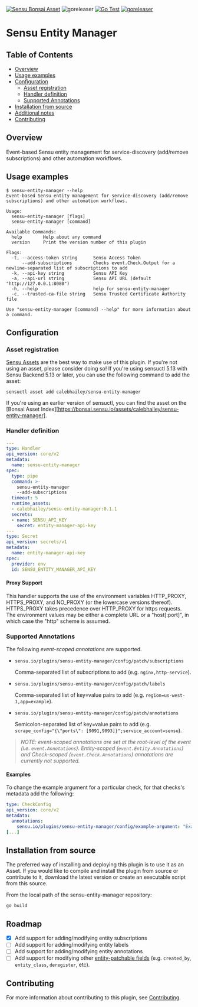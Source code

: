 [![Sensu Bonsai Asset](https://img.shields.io/badge/Bonsai-Download%20Me-brightgreen.svg?colorB=89C967&logo=sensu)](https://bonsai.sensu.io/assets/calebhailey/sensu-entity-manager)
![goreleaser](https://github.com/calebhailey/sensu-entity-manager/workflows/goreleaser/badge.svg)
[![Go Test](https://github.com/calebhailey/sensu-entity-manager/workflows/Go%20Test/badge.svg)](https://github.com/calebhailey/sensu-entity-manager/actions?query=workflow%3A%22Go+Test%22)
[![goreleaser](https://github.com/calebhailey/sensu-entity-manager/workflows/goreleaser/badge.svg)](https://github.com/calebhailey/sensu-entity-manager/actions?query=workflow%3Agoreleaser)

# Sensu Entity Manager

## Table of Contents
- [Overview](#overview)
- [Usage examples](#usage-examples)
- [Configuration](#configuration)
  - [Asset registration](#asset-registration)
  - [Handler definition](#handler-definition)
  - [Supported Annotations](#supported-annotations)
- [Installation from source](#installation-from-source)
- [Additional notes](#additional-notes)
- [Contributing](#contributing)

## Overview

Event-based Sensu entity management for service-discovery (add/remove 
subscriptions) and other automation workflows.                     

## Usage examples

```
$ sensu-entity-manager --help
Event-based Sensu entity management for service-discovery (add/remove subscriptions) and other automation workflows.

Usage:
  sensu-entity-manager [flags]
  sensu-entity-manager [command]

Available Commands:
  help        Help about any command
  version     Print the version number of this plugin

Flags:
  -t, --access-token string      Sensu Access Token
      --add-subscriptions        Checks event.Check.Output for a newline-separated list of subscriptions to add
  -k, --api-key string           Sensu API Key
  -a, --api-url string           Sensu API URL (default "http://127.0.0.1:8080")
  -h, --help                     help for sensu-entity-manager
  -c, --trusted-ca-file string   Sensu Trusted Certificate Authority file

Use "sensu-entity-manager [command] --help" for more information about a command.
```

## Configuration

### Asset registration

[Sensu Assets][10] are the best way to make use of this plugin. If you're not using an asset, please
consider doing so! If you're using sensuctl 5.13 with Sensu Backend 5.13 or later, you can use the
following command to add the asset:

```
sensuctl asset add calebhailey/sensu-entity-manager
```

If you're using an earlier version of sensuctl, you can find the asset on the [Bonsai Asset Index][https://bonsai.sensu.io/assets/calebhailey/sensu-entity-manager].

### Handler definition

```yml
---
type: Handler
api_version: core/v2
metadata:
  name: sensu-entity-manager
spec:
  type: pipe
  command: >- 
    sensu-entity-manager 
    --add-subscriptions
  timeout: 5
  runtime_assets:
  - calebhailey/sensu-entity-manager:0.1.1
  secrets:
  - name: SENSU_API_KEY
    secret: entity-manager-api-key
---
type: Secret
api_version: secrets/v1
metadata:
  name: entity-manager-api-key
spec: 
  provider: env
  id: SENSU_ENTITY_MANAGER_API_KEY
```

#### Proxy Support

This handler supports the use of the environment variables HTTP_PROXY,
HTTPS_PROXY, and NO_PROXY (or the lowercase versions thereof). HTTPS_PROXY takes
precedence over HTTP_PROXY for https requests.  The environment values may be
either a complete URL or a "host[:port]", in which case the "http" scheme is assumed.

### Supported Annotations 

The following _event-scoped annotations_ are supported. 

- `sensu.io/plugins/sensu-entity-manager/config/patch/subscriptions`

  Comma-separated list of subscriptions to add (e.g. `nginx,http-service`). 

- `sensu.io/plugins/sensu-entity-manager/config/patch/labels`

  Comma-separated list of key=value pairs to add (e.g. `region=us-west-1,app=example`).

- `sensu.io/plugins/sensu-entity-manager/config/patch/annotations`

  Semicolon-separated list of key=value pairs to add (e.g. 
  `scrape_config="{\"ports\": [9091,9093]}";service_account=sensu`). 

> _NOTE: event-scoped annotations are set at the root-level of the event 
> (i.e. `event.Annotations`). Entity-scoped (`event.Entity.Annotations`) and 
> Check-scoped (`event.Check.Annotations`) annotations are currently not 
> supported._


#### Examples

To change the example argument for a particular check, for that checks's metadata add the following:

```yml
type: CheckConfig
api_version: core/v2
metadata:
  annotations:
    sensu.io/plugins/sensu-entity-manager/config/example-argument: "Example change"
[...]
```

## Installation from source

The preferred way of installing and deploying this plugin is to use it as an Asset. If you would
like to compile and install the plugin from source or contribute to it, download the latest version
or create an executable script from this source.

From the local path of the sensu-entity-manager repository:

```
go build
```

## Roadmap

- [x] Add support for adding/modifying entity subscriptions
- [ ] Add support for adding/modifying entity labels  
- [ ] Add support for adding/modifying entity annotations  
- [ ] Add support for modifying other [entity-patchable fields][11] (e.g. 
      `created_by`, `entity_class`, `deregister`, etc).

## Contributing

For more information about contributing to this plugin, see [Contributing][1].

[1]: https://github.com/sensu/sensu-go/blob/master/CONTRIBUTING.md
[2]: https://github.com/sensu-community/sensu-plugin-sdk
[3]: https://github.com/sensu-plugins/community/blob/master/PLUGIN_STYLEGUIDE.md
[4]: https://github.com/sensu-community/handler-plugin-template/blob/master/.github/workflows/release.yml
[5]: https://github.com/sensu-community/handler-plugin-template/actions
[6]: https://docs.sensu.io/sensu-go/latest/reference/handlers/
[7]: https://github.com/sensu-community/handler-plugin-template/blob/master/main.go
[8]: https://bonsai.sensu.io/
[9]: https://github.com/sensu-community/sensu-plugin-tool
[10]: https://docs.sensu.io/sensu-go/latest/reference/assets/
[11]: https://docs.sensu.io/sensu-go/latest/api/entities/#update-an-entity-with-patch 